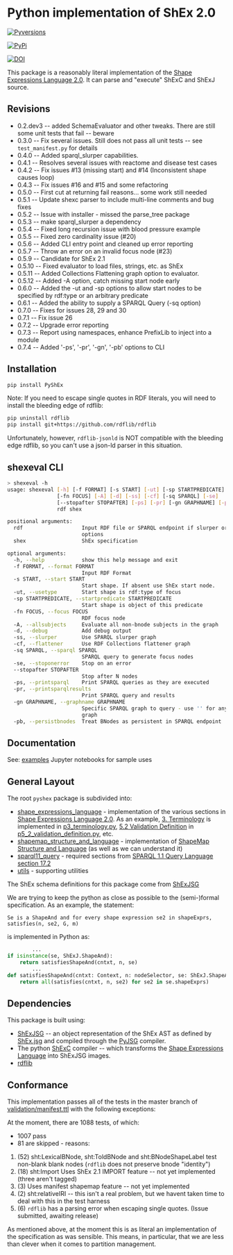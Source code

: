 # Python implementation of ShEx 2.0
[![Pyversions](https://img.shields.io/pypi/pyversions/PyShEx.svg)](https://pypi.python.org/pypi/PyShEx)

[![PyPi](https://img.shields.io/pypi/v/PyShEx.svg)](https://pypi.python.org/pypi/PyShEx)


[![DOI](https://zenodo.org/badge/116042298.svg)](https://zenodo.org/badge/latestdoi/116042298)



This package is a reasonably literal implementation of the [Shape Expressions Language 2.0](http://shex.io/shex-semantics/).  It can parse and "execute" ShExC and ShExJ source.

## Revisions
* 0.2.dev3 -- added SchemaEvaluator and other tweaks.  There are still some unit tests that fail -- beware
* 0.3.0 -- Fix several issues.  Still does not pass all unit tests -- see `test_manifest.py` for details
* 0.4.0 -- Added sparql_slurper capabilities. 
* 0.4.1 -- Resolves several issues with reactome and disease test cases
* 0.4.2 -- Fix issues #13 (missing start) and #14 (Inconsistent shape causes loop)
* 0.4.3 -- Fix issues #16 and #15 and some refactoring
* 0.5.0 -- First cut at returning fail reasons... some work still needed
* 0.5.1 -- Update shexc parser to include multi-line comments and bug fixes
* 0.5.2 -- Issue with installer - missed the parse_tree package
* 0.5.3 -- make sparql_slurper a dependency
* 0.5.4 -- Fixed long recursion issue with blood pressure example
* 0.5.5 -- Fixed zero cardinality issue (#20)
* 0.5.6 -- Added CLI entry point and cleaned up error reporting
* 0.5.7 -- Throw an error on an invalid focus node (#23)
* 0.5.9 -- Candidate for ShEx 2.1
* 0.5.10 -- Fixed evaluator to load files, strings, etc. as ShEx
* 0.5.11 -- Added Collections Flattening graph option to evaluator.
* 0.5.12 -- Added -A option, catch missing start node early
* 0.6.0 -- Added the -ut and -sp options to allow start nodes to be specified by rdf:type or an arbitrary predicate
* 0.6.1 -- Added the ability to supply a SPARQL Query (-sq option) 
* 0.7.0 -- Fixes for issues 28, 29 and 30 
* 0.7.1 -- Fix issue 26
* 0.7.2 -- Upgrade error reporting
* 0.7.3 -- Report using namespaces, enhance PrefixLib to inject into a module
* 0.7.4 -- Added '-ps', '-pr', '-gn', '-pb' options to CLI

## Installation
```bash
pip install PyShEx
```
Note: If you need to escape single quotes in RDF literals, you will need to install the bleeding edge
of rdflib:
```bash
pip uninstall rdflib
pip install git+https://github.com/rdflib/rdflib
```
Unfortunately, however, `rdflib-jsonld` is NOT compatible with the bleeding edge rdflib, so you can't use a json-ld parser in this situation.

## shexeval CLI
```bash
> shexeval -h
usage: shexeval [-h] [-f FORMAT] [-s START] [-ut] [-sp STARTPREDICATE]
                [-fn FOCUS] [-A] [-d] [-ss] [-cf] [-sq SPARQL] [-se]
                [--stopafter STOPAFTER] [-ps] [-pr] [-gn GRAPHNAME] [-pb]
                rdf shex

positional arguments:
  rdf                   Input RDF file or SPARQL endpoint if slurper or sparql
                        options
  shex                  ShEx specification

optional arguments:
  -h, --help            show this help message and exit
  -f FORMAT, --format FORMAT
                        Input RDF Format
  -s START, --start START
                        Start shape. If absent use ShEx start node.
  -ut, --usetype        Start shape is rdf:type of focus
  -sp STARTPREDICATE, --startpredicate STARTPREDICATE
                        Start shape is object of this predicate
  -fn FOCUS, --focus FOCUS
                        RDF focus node
  -A, --allsubjects     Evaluate all non-bnode subjects in the graph
  -d, --debug           Add debug output
  -ss, --slurper        Use SPARQL slurper graph
  -cf, --flattener      Use RDF Collections flattener graph
  -sq SPARQL, --sparql SPARQL
                        SPARQL query to generate focus nodes
  -se, --stoponerror    Stop on an error
  --stopafter STOPAFTER
                        Stop after N nodes
  -ps, --printsparql    Print SPARQL queries as they are executed
  -pr, --printsparqlresults
                        Print SPARQL query and results
  -gn GRAPHNAME, --graphname GRAPHNAME
                        Specific SPARQL graph to query - use '' for any named
                        graph
  -pb, --persistbnodes  Treat BNodes as persistent in SPARQL endpoint
```

## Documentation
See: [examples](notebooks) Jupyter notebooks for sample uses


## General Layout
The root `pyshex` package is subdivided into:

* [shape_expressions_language](pyshex/shape_expressions_language) - implementation of the various sections in  [Shape Expressions Language 2.0](http://shex.io/shex-semantics/).  As an example, [3. Terminology](http://shex.io/shex-semantics/#terminology) is implemented in [p3_terminology.py](pyshex/shape_expressions_language/p3_terminology.py), [5.2 Validation Definition](http://shex.io/shex-semantics/#validation) in [p5_2_validation_definition.py](pyshex/shape_expressions_language/p5_2_validation_definition.py), etc.
* [shapemap_structure_and_language](pyshex/shapemap_structure_and_language) - implementation of [ShapeMap Structure and Language](http://shex.io/shape-map/) (as well as we can understand it)
* [sparql11_query](pyshex/sparql11_query) - required sections from [SPARQL 1.1 Query Language section 17.2](https://www.w3.org/TR/sparql11-query/#operandDataTypes)
* [utils](pyshex/utils) - supporting utilities

The ShEx schema definitions for this package come from [ShExJSG](https://github.com/hsolbrig/ShExJSG)

We are trying to keep the python as close as possible to the (semi-)formal specification.  As an example, the statement:
```text
Se is a ShapeAnd and for every shape expression se2 in shapeExprs, satisfies(n, se2, G, m)
``` 
is implemented in Python as:
```python
        ...
if isinstance(se, ShExJ.ShapeAnd):
    return satisfiesShapeAnd(cntxt, n, se)
        ...
def satisfiesShapeAnd(cntxt: Context, n: nodeSelector, se: ShExJ.ShapeAnd) -> bool:
    return all(satisfies(cntxt, n, se2) for se2 in se.shapeExprs)
```

## Dependencies
This package is built using:
* [ShExJSG](https://github.com/hsolbrig/ShExJSG) -- an object representation of the ShEx AST as defined by [ShEx.jsg](https://github.com/shexSpec/shexTest/blob/master/doc/ShExJ.jsg) and compiled through the [PyJSG](https://github.com/hsolbrig/pyjsg) compiler.
* The python [ShExC](https://github.com/shexSpec/grammar/tree/master/parsers/python) compiler -- which transforms the [Shape Expressions Language](http://shex.io/shex-semantics/index.html) into ShExJSG images.
* [rdflib](https://rdflib.readthedocs.io/en/stable/) 


## Conformance

This implementation passes all of the tests in the master branch of [validation/manifest.ttl](https://raw.githubusercontent.com/shexSpec/shexTest/master/validation/manifest.ttl) with the following exceptions:

At the moment, there are 1088 tests, of which:

* 1007 pass
* 81 are skipped - reasons:
1) (52) sht:LexicalBNode, sht:ToldBNode and sht:BNodeShapeLabel test non-blank blank nodes (`rdflib` does not preserve bnode "identity")
2) (18) sht:Import Uses ShEx 2.1 IMPORT feature -- not yet implemented (three aren't tagged)
3) (3) Uses manifest shapemap feature -- not yet implemented
4) (2) sht:relativeIRI -- this isn't a real problem, but we havent taken time to deal with this in the test harness
5) (6) `rdflib` has a parsing error when escaping single quotes. (Issue submitted, awaiting release)

As mentioned above, at the moment this is as literal an implementation of the specification as was sensible.  This means, in particular, that we are less than clever when it comes to partition management.
